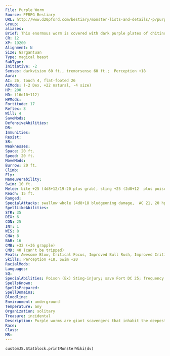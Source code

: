 ```yaml
---
File: Purple Worm
Source: PFRPG Bestiary
URL: http://www.d20pfsrd.com/bestiary/monster-lists-and-details/-p/purple-worm/purple-worm
Group: 
aliases: 
Brief: This enormous worm is covered with dark purple plates of chitinous armor. Its giant, tooth-filled mouth is the size of an ox.
CR: 12
XP: 19200
Alignment: N
Size: Gargantuan
Type: magical beast
SubType: 
Initiative: -2
Senses: darkvision 60 ft., tremorsense 60 ft.;  Perception +18
Aura: 
AC: 26, touch 4, flat-footed 26
ACMods: (-2 Dex, +22 natural, -4 size)
HP: 200
HD: (16d10+112)
HPMods: 
Fortitude: 17
Reflex: 8
Will: 4
SaveMods: 
DefensiveAbilities: 
DR: 
Immunities: 
Resist: 
SR: 
Weaknesses: 
Space: 20 ft.
Speed: 20 ft.
MoveMods: 
Burrow: 20 ft.
Climb: 
Fly: 
Maneuverability: 
Swim: 10 ft.
Melee: bite +25 (4d8+12/19-20 plus grab), sting +25 (2d8+12  plus poison)
Reach: 15 ft.
Ranged: 
SpecialAttacks: swallow whole (4d8+18 bludgeoning damage,  AC 21, 20 hp)
SpellLikeAbilities: 
STR: 35
DEX: 6
CON: 25
INT: 1
WIS: 8
CHA: 8
BAB: 16
CMB: +32 (+36 grapple)
CMD: 40 (can't be tripped)
Feats: Awesome Blow, Critical Focus, Improved Bull Rush, Improved Critical (bite), Power Attack, Staggering Critical, Weapon Focus (bite, sting)
Skills: Perception +18, Swim +20
RacialMods: 
Languages: 
SQ: 
SpecialAbilities: Poison (Ex) Sting-injury; save Fort DC 25; frequency 1/round for 6 rounds; effect 1d4 Strength damage; cure 3 consecutive saves. The save DC is Constitution-based.
SpellsKnown: 
SpellsPrepared: 
SpellDomains: 
Bloodline: 
Environment: underground
Temperature: any
Organization: solitary
Treasure: incidental
Description: Purple worms are giant scavengers that inhabit the deepest regions of the world, consuming any organic material that they encounter. They are notorious for swallowing their prey whole.  It is not uncommon to hear of a group of adventurers vanishing down the ravenous maw of a purple worm, screaming as they disappear one by one.  Although they seek to consume living creatures, purple worms also consume vast amounts of dirt and minerals as they burrow underground. The insides of a purple worm may contain a considerable number of gemstones and other items able to withstand the corrosive acid inside its gullet. In areas filled with valuable minerals, such as those near dwarven mines, the natural tunnels created by burrowing purple worms are often filled with vast amounts of unrefined ores.  A purple worm usually claims a large underground cavern as its den, and while it returns here to rest and digest food, it spends the majority of its time on the prowl, burrowing through the endless dark or slithering along established tunnels in the constant drive to feed its immense hunger. Although not completely mindless, purple worms are rather stupid. They make popular guardians for those who have the magic to control them or a chamber in their lair large enough to hold one captive.  Although the deep-dwelling purple worm is the most common of its ilk, variant immense worms of differing colors dwell in other remote wildernesses. A sleek, mottled blue-and-green variant of the giant worm dwells in deep underground lakes or tropical seas (this variant loses its burrow speed but increases its swim speed to 40 feet). A deep crimson variant of even greater size dwells in remote badlands and rocky deserts (this variant is never less than Colossal in size). Other species doubtless remain to be discovered in the far corners of the world.
Race: 
Class: 
MR: 
---
```

```dataviewjs
customJS.Statblock.printMonsterWiki(dv)
```
